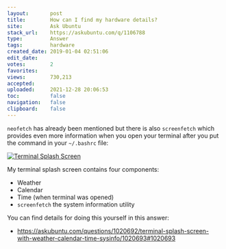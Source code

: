 ```yaml
---
layout:       post
title:        How can I find my hardware details?
site:         Ask Ubuntu
stack_url:    https://askubuntu.com/q/1106788
type:         Answer
tags:         hardware
created_date: 2019-01-04 02:51:06
edit_date:    
votes:        2
favorites:    
views:        730,213
accepted:     
uploaded:     2021-12-28 20:06:53
toc:          false
navigation:   false
clipboard:    false
---
```


`neofetch` has already been mentioned but there is also `screenfetch` which provides even more information when you open your terminal after you put the command in your `~/.bashrc` file:

[![Terminal Splash Screen][3]][3]

My terminal splash screen contains four components:

- Weather
- Calendar
- Time (when terminal was opened)
- `screenfetch` the system information utility

You can find details for doing this yourself in this answer:

- https://askubuntu.com/questions/1020692/terminal-splash-screen-with-weather-calendar-time-sysinfo/1020693#1020693

  [3]: https://i.stack.imgur.com/neTG7.png
